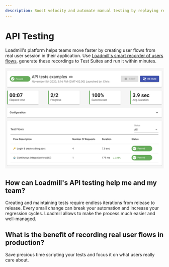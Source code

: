 ```yaml
---
description: Boost velocity and automate manual testing by replaying real user behavior
---
```


# API Testing

Loadmill's platform helps teams move faster by creating user flows from real user session in their application. Use [Loadmill's smart recorder of users flows](https://docs.loadmill.com/working-with-the-recorder#loadmill-chrome-recorder-extension), generate these recordings to Test Suites and run it within minutes.

![](../.gitbook/assets/screen-shot-2021-02-01-at-13.26.03.png)

## How can Loadmill's API testing help me and my team?

Creating and maintaining tests require endless iterations from release to release. Every small change can break your automation and increase your regression cycles. Loadmill allows to make the process much easier and well-managed.

## What is the benefit of recording real user flows in production?

Save precious time scripting your tests and focus it on what users really care about.

###
